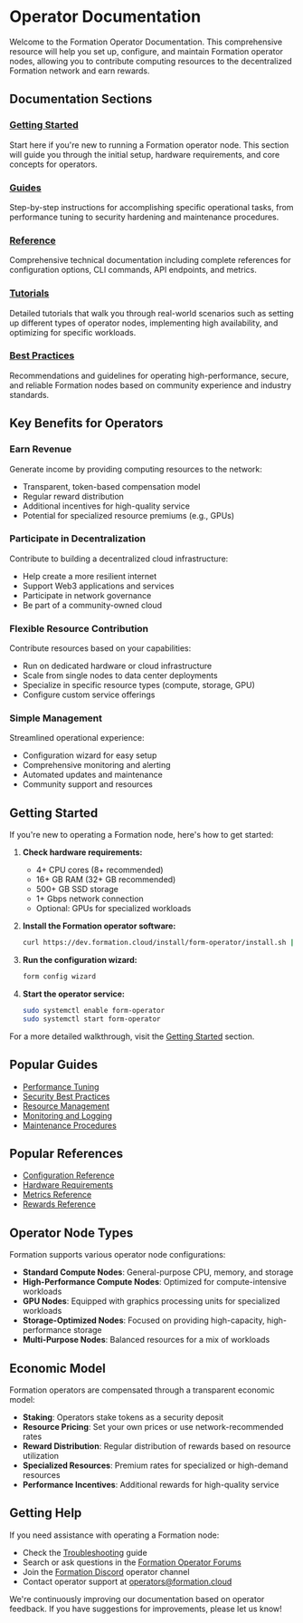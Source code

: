 # Operator Documentation

Welcome to the Formation Operator Documentation. This comprehensive resource will help you set up, configure, and maintain Formation operator nodes, allowing you to contribute computing resources to the decentralized Formation network and earn rewards.

## Documentation Sections

### [Getting Started](./getting-started/index.md)

Start here if you're new to running a Formation operator node. This section will guide you through the initial setup, hardware requirements, and core concepts for operators.

### [Guides](./guides/index.md)

Step-by-step instructions for accomplishing specific operational tasks, from performance tuning to security hardening and maintenance procedures.

### [Reference](./reference/index.md)

Comprehensive technical documentation including complete references for configuration options, CLI commands, API endpoints, and metrics.

### [Tutorials](./tutorials/index.md)

Detailed tutorials that walk you through real-world scenarios such as setting up different types of operator nodes, implementing high availability, and optimizing for specific workloads.

### [Best Practices](./best-practices/index.md)

Recommendations and guidelines for operating high-performance, secure, and reliable Formation nodes based on community experience and industry standards.

## Key Benefits for Operators

### Earn Revenue

Generate income by providing computing resources to the network:

- Transparent, token-based compensation model
- Regular reward distribution
- Additional incentives for high-quality service
- Potential for specialized resource premiums (e.g., GPUs)

### Participate in Decentralization

Contribute to building a decentralized cloud infrastructure:

- Help create a more resilient internet
- Support Web3 applications and services
- Participate in network governance
- Be part of a community-owned cloud

### Flexible Resource Contribution

Contribute resources based on your capabilities:

- Run on dedicated hardware or cloud infrastructure
- Scale from single nodes to data center deployments
- Specialize in specific resource types (compute, storage, GPU)
- Configure custom service offerings

### Simple Management

Streamlined operational experience:

- Configuration wizard for easy setup
- Comprehensive monitoring and alerting
- Automated updates and maintenance
- Community support and resources

## Getting Started

If you're new to operating a Formation node, here's how to get started:

1. **Check hardware requirements:**
   - 4+ CPU cores (8+ recommended)
   - 16+ GB RAM (32+ GB recommended)
   - 500+ GB SSD storage
   - 1+ Gbps network connection
   - Optional: GPUs for specialized workloads

2. **Install the Formation operator software:**
   ```bash
   curl https://dev.formation.cloud/install/form-operator/install.sh | sudo bash
   ```

3. **Run the configuration wizard:**
   ```bash
   form config wizard
   ```

4. **Start the operator service:**
   ```bash
   sudo systemctl enable form-operator
   sudo systemctl start form-operator
   ```

For a more detailed walkthrough, visit the [Getting Started](./getting-started/index.md) section.

## Popular Guides

- [Performance Tuning](./guides/performance-tuning.md)
- [Security Best Practices](./guides/security-best-practices.md)
- [Resource Management](./guides/resource-management.md)
- [Monitoring and Logging](./guides/monitoring.md)
- [Maintenance Procedures](./guides/maintenance.md)

## Popular References

- [Configuration Reference](./reference/configuration-reference.md)
- [Hardware Requirements](./reference/hardware-requirements.md)
- [Metrics Reference](./reference/metrics-reference.md)
- [Rewards Reference](./reference/rewards-reference.md)

## Operator Node Types

Formation supports various operator node configurations:

- **Standard Compute Nodes**: General-purpose CPU, memory, and storage
- **High-Performance Compute Nodes**: Optimized for compute-intensive workloads
- **GPU Nodes**: Equipped with graphics processing units for specialized workloads
- **Storage-Optimized Nodes**: Focused on providing high-capacity, high-performance storage
- **Multi-Purpose Nodes**: Balanced resources for a mix of workloads

## Economic Model

Formation operators are compensated through a transparent economic model:

- **Staking**: Operators stake tokens as a security deposit
- **Resource Pricing**: Set your own prices or use network-recommended rates
- **Reward Distribution**: Regular distribution of rewards based on resource utilization
- **Specialized Resources**: Premium rates for specialized or high-demand resources
- **Performance Incentives**: Additional rewards for high-quality service

## Getting Help

If you need assistance with operating a Formation node:

- Check the [Troubleshooting](./guides/troubleshooting.md) guide
- Search or ask questions in the [Formation Operator Forums](https://forum.formation.cloud/c/operators)
- Join the [Formation Discord](https://discord.gg/formation) operator channel
- Contact operator support at operators@formation.cloud

We're continuously improving our documentation based on operator feedback. If you have suggestions for improvements, please let us know! 
